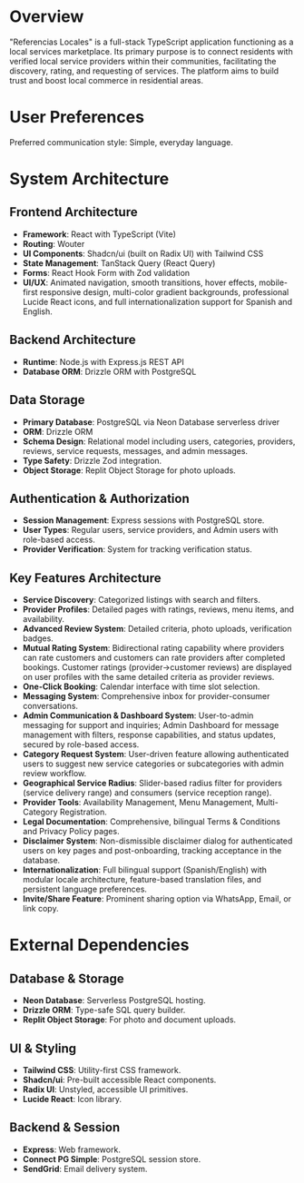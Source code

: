 # Overview

"Referencias Locales" is a full-stack TypeScript application functioning as a local services marketplace. Its primary purpose is to connect residents with verified local service providers within their communities, facilitating the discovery, rating, and requesting of services. The platform aims to build trust and boost local commerce in residential areas.

# User Preferences

Preferred communication style: Simple, everyday language.

# System Architecture

## Frontend Architecture
- **Framework**: React with TypeScript (Vite)
- **Routing**: Wouter
- **UI Components**: Shadcn/ui (built on Radix UI) with Tailwind CSS
- **State Management**: TanStack Query (React Query)
- **Forms**: React Hook Form with Zod validation
- **UI/UX**: Animated navigation, smooth transitions, hover effects, mobile-first responsive design, multi-color gradient backgrounds, professional Lucide React icons, and full internationalization support for Spanish and English.

## Backend Architecture
- **Runtime**: Node.js with Express.js REST API
- **Database ORM**: Drizzle ORM with PostgreSQL

## Data Storage
- **Primary Database**: PostgreSQL via Neon Database serverless driver
- **ORM**: Drizzle ORM
- **Schema Design**: Relational model including users, categories, providers, reviews, service requests, messages, and admin messages.
- **Type Safety**: Drizzle Zod integration.
- **Object Storage**: Replit Object Storage for photo uploads.

## Authentication & Authorization
- **Session Management**: Express sessions with PostgreSQL store.
- **User Types**: Regular users, service providers, and Admin users with role-based access.
- **Provider Verification**: System for tracking verification status.

## Key Features Architecture
- **Service Discovery**: Categorized listings with search and filters.
- **Provider Profiles**: Detailed pages with ratings, reviews, menu items, and availability.
- **Advanced Review System**: Detailed criteria, photo uploads, verification badges.
- **Mutual Rating System**: Bidirectional rating capability where providers can rate customers and customers can rate providers after completed bookings. Customer ratings (provider→customer reviews) are displayed on user profiles with the same detailed criteria as provider reviews.
- **One-Click Booking**: Calendar interface with time slot selection.
- **Messaging System**: Comprehensive inbox for provider-consumer conversations.
- **Admin Communication & Dashboard System**: User-to-admin messaging for support and inquiries; Admin Dashboard for message management with filters, response capabilities, and status updates, secured by role-based access.
- **Category Request System**: User-driven feature allowing authenticated users to suggest new service categories or subcategories with admin review workflow.
- **Geographical Service Radius**: Slider-based radius filter for providers (service delivery range) and consumers (service reception range).
- **Provider Tools**: Availability Management, Menu Management, Multi-Category Registration.
- **Legal Documentation**: Comprehensive, bilingual Terms & Conditions and Privacy Policy pages.
- **Disclaimer System**: Non-dismissible disclaimer dialog for authenticated users on key pages and post-onboarding, tracking acceptance in the database.
- **Internationalization**: Full bilingual support (Spanish/English) with modular locale architecture, feature-based translation files, and persistent language preferences.
- **Invite/Share Feature**: Prominent sharing option via WhatsApp, Email, or link copy.

# External Dependencies

## Database & Storage
- **Neon Database**: Serverless PostgreSQL hosting.
- **Drizzle ORM**: Type-safe SQL query builder.
- **Replit Object Storage**: For photo and document uploads.

## UI & Styling
- **Tailwind CSS**: Utility-first CSS framework.
- **Shadcn/ui**: Pre-built accessible React components.
- **Radix UI**: Unstyled, accessible UI primitives.
- **Lucide React**: Icon library.

## Backend & Session
- **Express**: Web framework.
- **Connect PG Simple**: PostgreSQL session store.
- **SendGrid**: Email delivery system.